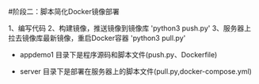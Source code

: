#阶段二：脚本简化Docker镜像部署

 1、编写代码
 2、构建镜像，推送镜像到镜像库 'python3 push.py'
 3、服务器上拉去镜像库最新镜像，重启Docker容器 'python3 pull.py'


- appdemo1 目录下是程序源码和脚本文件(push.py、Dockerfile)

- server 目录下是部署在服务器上的脚本文件(pull.py,docker-compose.yml)

